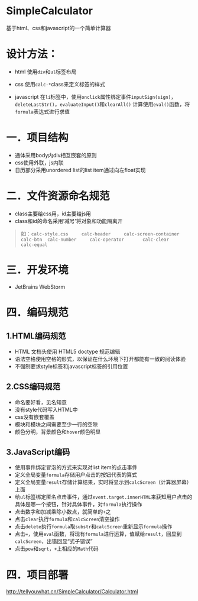 # SimpleCalculator
基于html、css和javascript的一个简单计算器

# 设计方法：
- html
使用`div`和`ul`标签布局

- css
使用`calc-*`class来定义标签的样式

- javascript
在`li`标签中，使用`onclick`属性绑定事件`inputSign(sign)`，`deleteLastStr()`，`evaluateInput()`和`clearAll()`
计算使用`eval()`函数，将`formula`表达式进行求值

# 一．项目结构
- 通体采用body内div相互嵌套的原则
- css使用外联，js内联
- 日历部分采用unordered list的list item通过向左float实现


# 二．文件资源命名规范
- class主要给css用，id主要给js用
- class和id的命名采用‘减号’将对象和功能隔离开

> 如：`calc-style.css		calc-header		calc-screen-container		calc-btn 
calc-number		calc-operator		calc-clear				calc-equal`

# 三．开发环境
- JetBrains WebStorm

# 四．编码规范
## 1.HTML编码规范
- HTML 文档头使用 HTML5 doctype 规范编辑
- 语法空格使用空格的形式，以保证在什么环境下打开都能有一致的阅读体验
- 不强制要求style标签和javascript标签的引用位置

## 2.CSS编码规范
- 命名要好看，见名知意
- 没有style代码写入HTML中
- css没有嵌套覆盖
- 模块和模块之间需要至少一行的空隙
- 颜色分明，背景颜色和`hover`颜色明显


## 3.JavaScript编码
- 使用事件绑定冒泡的方式来实现对list item的点击事件
- 定义全局变量`formula`存储用户点击的按钮代表的算式
- 定义全局变量`result`存储计算结果，实时将显示到`calcScreen`（计算器屏幕）上面
- 给`ul`标签绑定匿名点击事件，通过`event.target.innerHTML`来获知用户点击的具体是哪一个按钮，针对具体事件，对`formula`执行操作
- 点击数字和加减乘除小数点，就简单的`+`之
- 点击`clear`执行`formula`和`calcScreen`清空操作
- 点击`delete`执行`formula`取`substr`和`calcScreen`重新显示`formula`操作
- 点击`=`，使用`eval`函数，将现有`formula`进行运算，值赋给`result`，回显到`calcScreen`，出错回显“式子错误”
- 点击`pow`和`sqrt`，`+`上相应的`Math`代码

# 四．项目部署
<http://tellyouwhat.cn/SimpleCalculator/Calculator.html>

